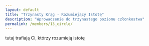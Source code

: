 ```yaml
---
layout: default
title: "Trzynasty Krąg - Rozumiejący Istotę"
description: "Wprowadzenie do trzynastego poziomu członkostwa"
permalink: /members/13_circle/
---
```


tutaj trafiają Ci, którzy rozumieją istotę